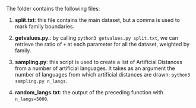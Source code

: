 The folder contains the following files:

1. **split.txt**: this file contains the main dataset, but a comma is used to mark family boundaries.

2. **getvalues.py.**: by calling ```python3 getvalues.py split.txt```, we can retrieve the ratio of ```+``` at each parameter for all the dataset, weighted by family.

3. **sampling.py**: this script is used to create a list of Artificial Distances from a number of artificial languages. It takes as an argument the number of languages from which artificial distances are drawn: ```python3 sampling.py n_langs```.

4. **random_langs.txt**: the output of the preceding function with ```n_langs=5000```.
